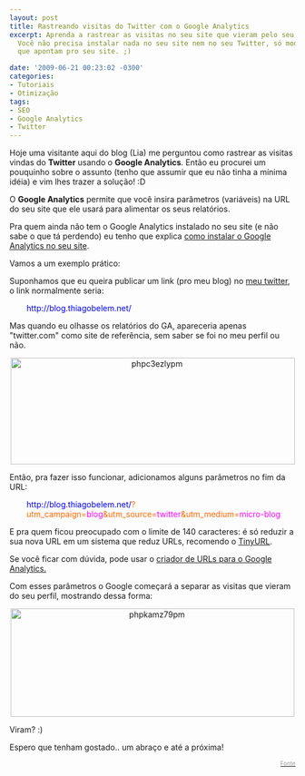 ```yaml
---
layout: post
title: Rastreando visitas do Twitter com o Google Analytics
excerpt: Aprenda a rastrear as visitas no seu site que vieram pelo seu perfil do Twitter.
  Você não precisa instalar nada no seu site nem no seu Twitter, só modificar as URLs
  que apontam pro seu site. ;)

date: '2009-06-21 00:23:02 -0300'
categories:
- Tutoriais
- Otimização
tags:
- SEO
- Google Analytics
- Twitter
---
```

<p>Hoje uma visitante aqui do blog (Lia) me perguntou como rastrear as visitas vindas do <strong>Twitter</strong> usando o <strong>Google Analytics</strong>. Então eu procurei um pouquinho sobre o assunto (tenho que assumir que eu não tinha a mínima idéia) e vim lhes trazer a solução! :D</p>
<p>O <strong>Google Analytics</strong> permite que você insira parâmetros (variáveis) na URL do seu site que ele usará para alimentar os seus relatórios.</p>
<p>Pra quem ainda não tem o Google Analytics instalado no seu site (e não sabe o que tá perdendo) eu tenho que explica <a href="http://blog.thiagobelem.net/tutoriais/inserindo-o-google-analytics-no-seu-site/" target="_blank">como instalar o Google Analytics no seu site</a>.</p>
<p>Vamos a um exemplo prático:</p>
<p>Suponhamos que eu queira publicar um link (pro meu blog) no <a href="http://twitter.com/tiutalk" target="_blank">meu twitter</a>, o link normalmente seria:</p>
<p style="padding-left: 30px;"><span style="color: #0000ff;">http://blog.thiagobelem.net/</span></p>
<p>Mas quando eu olhasse os relatórios do GA, apareceria apenas "twitter.com" como site de referência, sem saber se foi no meu perfil ou não.</p>
<p style="text-align: center;"><a href="http://blog.thiagobelem.net/arquivos/2009/06/phpc3ezlypm.jpg"><img class="size-full wp-image-536 aligncenter" title="phpc3ezlypm" src="http://blog.thiagobelem.net/arquivos/2009/06/phpc3ezlypm.jpg" alt="phpc3ezlypm" width="501" height="188" /></a></p>
<p>Então, pra fazer isso funcionar, adicionamos alguns parâmetros no fim da URL:</p>
<p style="padding-left: 30px;"><span style="color: #0000ff;">http://blog.thiagobelem.net/<span style="color: #ff6600;">?utm_campaign=<span style="color: #ff00ff;">blog</span>&amp;utm_source=<span style="color: #ff00ff;">twitter</span>&amp;utm_medium=<span style="color: #ff00ff;">micro-blog</span></span></span></p>
<p>E pra quem ficou preocupado com o limite de 140 caracteres: é só reduzir a sua nova URL em um sistema que reduz URLs, recomendo o <a href="http://tinyurl.com/" target="_blank">TinyURL</a>.</p>
<p>Se você ficar com dúvida, pode usar o <a href="http://www.google.com/support/analytics/bin/answer.py?answer=55578" target="_blank">criador de URLs para o Google Analytics.</a></p>
<p>Com esses parâmetros o Google começará a separar as visitas que vieram do seu perfil, mostrando dessa forma:</p>
<p style="text-align: center;"><a href="http://blog.thiagobelem.net/arquivos/2009/06/phpkamz79pm.jpg"><img class="size-full wp-image-537 aligncenter" title="phpkamz79pm" src="http://blog.thiagobelem.net/arquivos/2009/06/phpkamz79pm.jpg" alt="phpkamz79pm" width="500" height="191" /></a></p>
<p>Viram? :)</p>
<p>Espero que tenham gostado.. um abraço e até a próxima!</p>
<p style="text-align: right;"><a href="http://cutroni.com/blog/2008/09/02/tracking-twitter/" target="_blank"><span style="color: #999999;"><span style="font-size: x-small;">Fonte</span></span></a></p>
